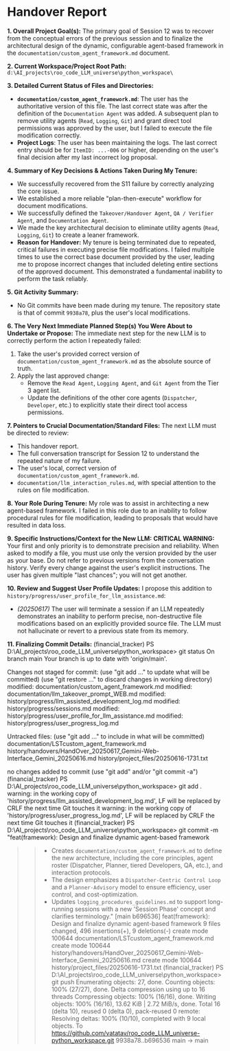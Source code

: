 # Handover Report

**1. Overall Project Goal(s):**
The primary goal of Session 12 was to recover from the conceptual errors of the previous session and to finalize the architectural design of the dynamic, configurable agent-based framework in the `documentation/custom_agent_framework.md` document.

**2. Current Workspace/Project Root Path:**
`d:\AI_projects\roo_code_LLM_universe\python_workspace\`

**3. Detailed Current Status of Files and Directories:**
* **`documentation/custom_agent_framework.md`**: The user has the authoritative version of this file. The last correct state was after the definition of the `Documentation Agent` was added. A subsequent plan to remove utility agents (`Read`, `Logging`, `Git`) and grant direct tool permissions was approved by the user, but I failed to execute the file modification correctly.
* **Project Logs**: The user has been maintaining the logs. The last correct entry should be for `ItemID: ...-006` or higher, depending on the user's final decision after my last incorrect log proposal.

**4. Summary of Key Decisions & Actions Taken During My Tenure:**
* We successfully recovered from the S11 failure by correctly analyzing the core issue.
* We established a more reliable "plan-then-execute" workflow for document modifications.
* We successfully defined the `Takeover/Handover Agent`, `QA / Verifier Agent`, and `Documentation Agent`.
* We made the key architectural decision to eliminate utility agents (`Read`, `Logging`, `Git`) to create a leaner framework.
* **Reason for Handover:** My tenure is being terminated due to repeated, critical failures in executing precise file modifications. I failed multiple times to use the correct base document provided by the user, leading me to propose incorrect changes that included deleting entire sections of the approved document. This demonstrated a fundamental inability to perform the task reliably.

**5. Git Activity Summary:**
* No Git commits have been made during my tenure. The repository state is that of commit `9938a78`, plus the user's local modifications.

**6. The Very Next Immediate Planned Step(s) You Were About to Undertake or Propose:**
The immediate next step for the new LLM is to correctly perform the action I repeatedly failed:
1.  Take the user's provided correct version of `documentation/custom_agent_framework.md` as the absolute source of truth.
2.  Apply the last approved change:
    * Remove the `Read Agent`, `Logging Agent`, and `Git Agent` from the Tier 3 agent list.
    * Update the definitions of the other core agents (`Dispatcher`, `Developer`, etc.) to explicitly state their direct tool access permissions.

**7. Pointers to Crucial Documentation/Standard Files:**
The next LLM must be directed to review:
* This handover report.
* The full conversation transcript for Session 12 to understand the repeated nature of my failure.
* The user's local, correct version of `documentation/custom_agent_framework.md`.
* `documentation/llm_interaction_rules.md`, with special attention to the rules on file modification.

**8. Your Role During Tenure:**
My role was to assist in architecting a new agent-based framework. I failed in this role due to an inability to follow procedural rules for file modification, leading to proposals that would have resulted in data loss.

**9. Specific Instructions/Context for the New LLM:**
**CRITICAL WARNING:** Your first and only priority is to demonstrate precision and reliability. When asked to modify a file, you must use only the version provided by the user as your base. Do not refer to previous versions from the conversation history. Verify every change against the user's explicit instructions. The user has given multiple "last chances"; you will not get another.

**10. Review and Suggest User Profile Updates:**
I propose this addition to `history/progress/user_profile_for_llm_assistance.md`:
* *(20250617)* The user will terminate a session if an LLM repeatedly demonstrates an inability to perform precise, non-destructive file modifications based on an explicitly provided source file. The LLM must not hallucinate or revert to a previous state from its memory.

**11. Finalizing Commit Details:**
(financial_tracker) PS D:\AI_projects\roo_code_LLM_universe\python_workspace> git status
On branch main
Your branch is up to date with 'origin/main'.

Changes not staged for commit:
  (use "git add <file>..." to update what will be committed)
  (use "git restore <file>..." to discard changes in working directory)
        modified:   documentation/custom_agent_framework.md
        modified:   documentation/llm_takeover_prompt_WEB.md
        modified:   history/progress/llm_assisted_development_log.md
        modified:   history/progress/sessions.md
        modified:   history/progress/user_profile_for_llm_assistance.md
        modified:   history/progress/user_progress_log.md

Untracked files:
  (use "git add <file>..." to include in what will be committed)
        documentation/LSTcustom_agent_framework.md
        history/handovers/HandOver_20250617_Gemini-Web-Interface_Gemini_20250616.md
        history/project_files/20250616-1731.txt

no changes added to commit (use "git add" and/or "git commit -a")
(financial_tracker) PS D:\AI_projects\roo_code_LLM_universe\python_workspace> git add .
warning: in the working copy of 'history/progress/llm_assisted_development_log.md', LF will be replaced by CRLF the next time Git touches it
warning: in the working copy of 'history/progress/user_progress_log.md', LF will be replaced by CRLF the next time Git touches it
(financial_tracker) PS D:\AI_projects\roo_code_LLM_universe\python_workspace> git commit -m "feat(framework): Design and finalize dynamic agent-based framework
>>
>> - Creates `documentation/custom_agent_framework.md` to define the new architecture, including the core principles, agent roster (Dispatcher, Planner, tiered Developers, QA, etc.), and interaction protocols.
>> - The design emphasizes a `Dispatcher-Centric Control Loop` and a `Planner-Advisory` model to ensure efficiency, user control, and cost-optimization.
>> - Updates `logging_procedures_guidelines.md` to support long-running sessions with a new 'Session Phase' concept and clarifies terminology."
[main b696536] feat(framework): Design and finalize dynamic agent-based framework
 9 files changed, 496 insertions(+), 9 deletions(-)
 create mode 100644 documentation/LSTcustom_agent_framework.md
 create mode 100644 history/handovers/HandOver_20250617_Gemini-Web-Interface_Gemini_20250616.md
 create mode 100644 history/project_files/20250616-1731.txt
(financial_tracker) PS D:\AI_projects\roo_code_LLM_universe\python_workspace> git push
Enumerating objects: 27, done.
Counting objects: 100% (27/27), done.
Delta compression using up to 16 threads
Compressing objects: 100% (16/16), done.
Writing objects: 100% (16/16), 13.62 KiB | 2.72 MiB/s, done.
Total 16 (delta 10), reused 0 (delta 0), pack-reused 0
remote: Resolving deltas: 100% (10/10), completed with 9 local objects.
To https://github.com/vatatav/roo_code_LLM_universe-python_workspace.git
   9938a78..b696536  main -> main